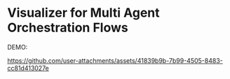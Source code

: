 # Visualizer for Multi Agent Orchestration Flows


DEMO:

https://github.com/user-attachments/assets/41839b9b-7b99-4505-8483-cc81d413027e
